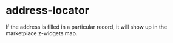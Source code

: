 # address-locator
If the address is filled in a particular record, it will show up in the marketplace z-widgets map.
